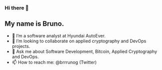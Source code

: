 ### Hi there 👋

## My name is Bruno.

- 🔭 I’m a software analyst at Hyundai AutoEver. 
- 👯 I’m looking to collaborate on applied cryptography and DevOps projects.
- 💬 Ask me about Software Development, Bitcoin, Applied Cryptography and DevOps.
- 📫 How to reach me: @brrrunog (Twitter)
